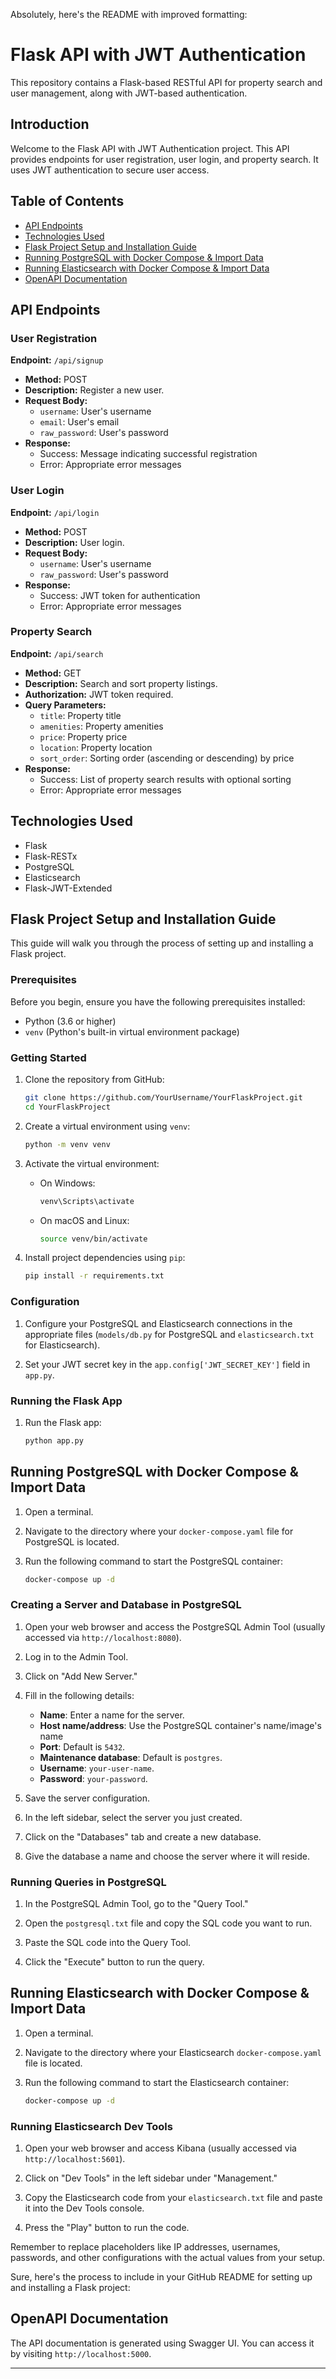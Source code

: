 Absolutely, here's the README with improved formatting:

# Flask API with JWT Authentication

This repository contains a Flask-based RESTful API for property search and user management, along with JWT-based authentication.

## Introduction

Welcome to the Flask API with JWT Authentication project. This API provides endpoints for user registration, user login, and property search. It uses JWT authentication to secure user access.

## Table of Contents

- [API Endpoints](#api-endpoints)
- [Technologies Used](#Technologies-Used)
- [Flask Project Setup and Installation Guide](#Flask-Project-Setup-and-Installation-Guide)
- [Running PostgreSQL with Docker Compose & Import Data](#Running-PostgreSQL-with-Docker-Compose-&-Import-Data)
- [Running Elasticsearch with Docker Compose & Import Data](#Running-Elasticsearch-with-Docker-Compose-&-Import-Data)
- [OpenAPI Documentation](#openapi-documentation)

## API Endpoints

### User Registration

**Endpoint:** `/api/signup`

- **Method:** POST
- **Description:** Register a new user.
- **Request Body:**
  - `username`: User's username
  - `email`: User's email
  - `raw_password`: User's password
- **Response:**
  - Success: Message indicating successful registration
  - Error: Appropriate error messages

### User Login

**Endpoint:** `/api/login`

- **Method:** POST
- **Description:** User login.
- **Request Body:**
  - `username`: User's username
  - `raw_password`: User's password
- **Response:**
  - Success: JWT token for authentication
  - Error: Appropriate error messages

### Property Search

**Endpoint:** `/api/search`

- **Method:** GET
- **Description:** Search and sort property listings.
- **Authorization:** JWT token required.
- **Query Parameters:**
  - `title`: Property title
  - `amenities`: Property amenities
  - `price`: Property price
  - `location`: Property location
  - `sort_order`: Sorting order (ascending or descending) by price
- **Response:**
  - Success: List of property search results with optional sorting
  - Error: Appropriate error messages


## Technologies Used

- Flask
- Flask-RESTx
- PostgreSQL
- Elasticsearch
- Flask-JWT-Extended



## Flask Project Setup and Installation Guide

This guide will walk you through the process of setting up and installing a Flask project.

### Prerequisites

Before you begin, ensure you have the following prerequisites installed:

- Python (3.6 or higher)
- `venv` (Python's built-in virtual environment package)

### Getting Started

1. Clone the repository from GitHub:
   ```bash
   git clone https://github.com/YourUsername/YourFlaskProject.git
   cd YourFlaskProject
   ```

2. Create a virtual environment using `venv`:
   ```bash
   python -m venv venv
   ```

3. Activate the virtual environment:
   - On Windows:
     ```bash
     venv\Scripts\activate
     ```
   - On macOS and Linux:
     ```bash
     source venv/bin/activate
     ```

4. Install project dependencies using `pip`:
   ```bash
   pip install -r requirements.txt
   ```

### Configuration

1. Configure your PostgreSQL and Elasticsearch connections in the appropriate files (`models/db.py` for PostgreSQL and `elasticsearch.txt` for Elasticsearch).

2. Set your JWT secret key in the `app.config['JWT_SECRET_KEY']` field in `app.py`.

### Running the Flask App

1. Run the Flask app:
   ```bash
   python app.py
   ```


## Running PostgreSQL with Docker Compose & Import Data

1. Open a terminal.

2. Navigate to the directory where your `docker-compose.yaml` file for PostgreSQL is located.

3. Run the following command to start the PostgreSQL container:
   ```bash
   docker-compose up -d
   ```

### Creating a Server and Database in PostgreSQL

1. Open your web browser and access the PostgreSQL Admin Tool (usually accessed via `http://localhost:8080`).

2. Log in to the Admin Tool.

3. Click on "Add New Server."

4. Fill in the following details:
   - **Name**: Enter a name for the server.
   - **Host name/address**: Use the PostgreSQL container's name/image's name
   - **Port**: Default is `5432`.
   - **Maintenance database**: Default is `postgres`.
   - **Username**:  `your-user-name`.
   - **Password**: `your-password`.

5. Save the server configuration.

6. In the left sidebar, select the server you just created.

7. Click on the "Databases" tab and create a new database.

8. Give the database a name and choose the server where it will reside.

### Running Queries in PostgreSQL

1. In the PostgreSQL Admin Tool, go to the "Query Tool."

2. Open the `postgresql.txt` file and copy the SQL code you want to run.

3. Paste the SQL code into the Query Tool.

4. Click the "Execute" button to run the query.

## Running Elasticsearch with Docker Compose & Import Data

1. Open a terminal.

2. Navigate to the directory where your Elasticsearch `docker-compose.yaml` file is located.

3. Run the following command to start the Elasticsearch container:
   ```bash
   docker-compose up -d
   ```

### Running Elasticsearch Dev Tools

1. Open your web browser and access Kibana (usually accessed via `http://localhost:5601`).

2. Click on "Dev Tools" in the left sidebar under "Management."

3. Copy the Elasticsearch code from your `elasticsearch.txt` file and paste it into the Dev Tools console.

4. Press the "Play" button to run the code.

Remember to replace placeholders like IP addresses, usernames, passwords, and other configurations with the actual values from your setup.


Sure, here's the process to include in your GitHub README for setting up and installing a Flask project:


## OpenAPI Documentation

The API documentation is generated using Swagger UI. You can access it by visiting `http://localhost:5000`.

---
